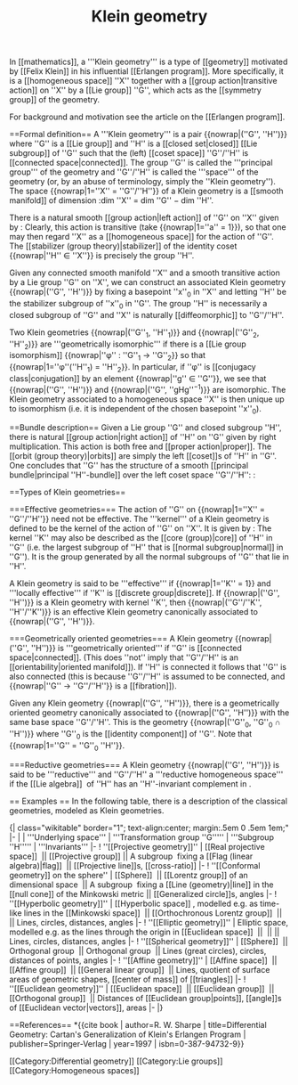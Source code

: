 ﻿---
lastrevid: 613211948
pageid: 2908224
canonicalurl: http://en.wikipedia.org/wiki/Klein_geometry
title: Klein geometry
editurl: http://en.wikipedia.org/w/index.php?title=Klein_geometry&action=edit
length: 7571
contentmodel: wikitext
pagelanguage: en
touched: 2015-02-14T13:05:20Z
ns: 0
fullurl: http://en.wikipedia.org/wiki/Klein_geometry
---

In [[mathematics]], a '''Klein geometry''' is a type of [[geometry]] motivated by [[Felix Klein]] in his influential [[Erlangen program]]. More specifically, it is a [[homogeneous space]] ''X'' together with a [[group action|transitive action]] on ''X'' by a [[Lie group]] ''G'', which acts as the [[symmetry group]] of the geometry.

For background and motivation see the article on the [[Erlangen program]].

==Formal definition==
A '''Klein geometry''' is a pair {{nowrap|(''G'', ''H'')}} where ''G'' is a [[Lie group]] and ''H'' is a [[closed set|closed]] [[Lie subgroup]] of ''G'' such that the (left) [[coset space]] ''G''/''H'' is [[connected space|connected]]. The group ''G'' is called the '''principal group''' of the geometry and ''G''/''H'' is called the '''space''' of the geometry (or, by an abuse of terminology, simply the ''Klein geometry''). The space {{nowrap|1=''X'' = ''G''/''H''}} of a Klein geometry is a [[smooth manifold]] of dimension
:dim ''X'' = dim ''G'' − dim ''H''.

There is a natural smooth [[group action|left action]] of ''G'' on ''X'' given by
:<math>g.(aH) = (ga)H.</math>
Clearly, this action is transitive (take {{nowrap|1=''a'' = 1}}), so that one may then regard ''X'' as a [[homogeneous space]] for the action of ''G''. The [[stabilizer (group theory)|stabilizer]] of the identity coset {{nowrap|''H'' ∈ ''X''}} is precisely the group ''H''.

Given any connected smooth manifold ''X'' and a smooth transitive action by a Lie group ''G'' on ''X'', we can construct an associated Klein geometry {{nowrap|(''G'', ''H'')}} by fixing a basepoint ''x''<sub>0</sub> in ''X'' and letting ''H'' be the stabilizer subgroup of ''x''<sub>0</sub> in ''G''. The group ''H'' is necessarily a closed subgroup of ''G'' and ''X'' is naturally [[diffeomorphic]] to ''G''/''H''.

Two Klein geometries {{nowrap|(''G''<sub>1</sub>, ''H''<sub>1</sub>)}} and {{nowrap|(''G''<sub>2</sub>, ''H''<sub>2</sub>)}} are '''geometrically isomorphic''' if there is a [[Lie group isomorphism]] {{nowrap|''φ'' : ''G''<sub>1</sub> → ''G''<sub>2</sub>}} so that {{nowrap|1=''φ''(''H''<sub>1</sub>) = ''H''<sub>2</sub>}}. In particular, if ''φ''  is [[conjugacy class|conjugation]] by an element {{nowrap|''g'' ∈ ''G''}}, we see that {{nowrap|(''G'', ''H'')}} and {{nowrap|(''G'', ''gHg''<sup>−1</sup>)}} are isomorphic. The Klein geometry associated to a homogeneous space ''X'' is then unique up to isomorphism (i.e. it is independent of the chosen basepoint ''x''<sub>0</sub>).

==Bundle description==
Given a Lie group ''G'' and closed subgroup ''H'', there is natural [[group action|right action]] of ''H'' on ''G'' given by right multiplication.  This action is both free and [[proper action|proper]]. The [[orbit (group theory)|orbits]] are simply the left [[coset]]s of ''H'' in ''G''. One concludes that ''G'' has the structure of a smooth [[principal bundle|principal ''H''-bundle]] over the left coset space ''G''/''H'':
:<math>H\to G\to G/H .</math>

==Types of Klein geometries==

===Effective geometries===
The action of ''G'' on {{nowrap|1=''X'' = ''G''/''H''}} need not be effective. The '''kernel''' of a Klein geometry is defined to be the kernel of the action of ''G'' on ''X''. It is given by
:<math>K = \{k \in G : g^{-1}kg \in H\;\;\forall g \in G\}.</math>
The kernel ''K'' may also be described as the [[core (group)|core]] of ''H'' in ''G'' (i.e. the largest subgroup of ''H'' that is [[normal subgroup|normal]] in ''G''). It is the group generated by all the normal subgroups of ''G'' that lie in ''H''.

A Klein geometry is said to be '''effective''' if {{nowrap|1=''K'' = 1}} and '''locally effective''' if ''K'' is [[discrete group|discrete]]. If {{nowrap|(''G'', ''H'')}} is a Klein geometry with kernel ''K'', then {{nowrap|(''G''/''K'', ''H''/''K'')}} is an effective Klein geometry canonically associated to {{nowrap|(''G'', ''H'')}}.

===Geometrically oriented geometries===
A Klein geometry {{nowrap|(''G'', ''H'')}} is '''geometrically oriented''' if ''G'' is [[connected space|connected]]. (This does ''not'' imply that ''G''/''H'' is an [[orientability|oriented manifold]]). If ''H'' is connected it follows that ''G'' is also connected (this is because ''G''/''H'' is assumed to be connected, and {{nowrap|''G'' → ''G''/''H''}} is a [[fibration]]).

Given any Klein geometry {{nowrap|(''G'', ''H'')}}, there is a geometrically oriented geometry canonically associated to {{nowrap|(''G'', ''H'')}} with the same base space ''G''/''H''. This is the geometry {{nowrap|(''G''<sub>0</sub>, ''G''<sub>0</sub> ∩ ''H'')}} where ''G''<sub>0</sub> is the [[identity component]] of ''G''. Note that {{nowrap|1=''G'' = ''G''<sub>0</sub> ''H''}}.

===Reductive geometries===
A Klein geometry {{nowrap|(''G'', ''H'')}} is said to be '''reductive''' and ''G''/''H'' a '''reductive homogeneous space''' if the [[Lie algebra]] <math>\mathfrak h</math> of ''H'' has an ''H''-invariant complement in <math>\mathfrak g</math>.

== Examples ==
In the following table, there is a description of the classical geometries, modeled as Klein geometries.

{| class="wikitable" border="1"; text-align:center; margin:.5em 0 .5em 1em;"
|-
| 
| '''Underlying space'''
| '''Transformation group ''G'''''
| '''Subgroup ''H'''''
| '''Invariants'''
|-
! ''[[Projective geometry]]''
| [[Real projective space]] <math>\mathbb{R}\mathrm{P}^n</math> || [[Projective group]] <math>\mathrm{PGL}(n+1)</math>|| A subgroup <math>P</math> fixing a [[Flag (linear algebra)|flag]] <math>\{0\}\subset V_1\subset V_n</math> || [[Projective line]]s, [[cross-ratio]] 
|-
! ''[[Conformal geometry]] on the sphere''
| [[Sphere]] <math>S^n</math> || [[Lorentz group]] of an <math>n+2</math> dimensional space <math>\mathrm{O}(n+1,1)</math> || A subgroup <math>P</math> fixing a [[Line (geometry)|line]] in the [[null cone]] of the Minkowski metric || [[Generalized circle]]s, angles
|-
! ''[[Hyperbolic geometry]]''
| [[Hyperbolic space]] <math>H(n)</math>, modelled e.g. as time-like lines in the [[Minkowski space]] <math>\R^{1,n}</math> || [[Orthochronous Lorentz group]] <math>\mathrm{O}(1,n)/\mathrm{O}(1)</math> || <math>\mathrm{O}(1)\times \mathrm{O}(n)</math> || Lines, circles, distances, angles
|-
! ''[[Elliptic geometry]]''
| Elliptic space, modelled e.g. as the lines through the origin in [[Euclidean space]] <math>\mathbb{R}^{n+1}</math> || <math>\mathrm{O}(n+1)/\mathrm{O}(1)</math> || || Lines, circles, distances, angles
|-
! ''[[Spherical geometry]]''
| [[Sphere]] <math>S^n</math> || Orthogonal group <math>\mathrm{O}(n+1)</math> || Orthogonal group <math>\mathrm{O}(n)</math> || Lines (great circles), circles, distances of points, angles
|-
! ''[[Affine geometry]]''
| [[Affine space]] <math>A(n)\simeq\R^n</math> || [[Affine group]] <math>\mathrm{Aff}(n)\simeq \R^n \rtimes \mathrm{GL}(n)</math> || [[General linear group]] <math>\mathrm{GL}(n)</math> || Lines, quotient of surface areas of geometric shapes, [[center of mass]] of [[triangles]]
|-
! ''[[Euclidean geometry]]''
|  [[Euclidean space]] <math>E(n)</math> || [[Euclidean group]] <math>\mathrm{Euc}(n)\simeq \R^n \rtimes \mathrm{O}(n)</math> || [[Orthogonal group]] <math>\mathrm{O}(n)</math> || Distances of [[Euclidean group|points]], [[angle]]s of [[Euclidean vector|vectors]], areas
|-
|}

==References==
*{{cite book | author=R. W. Sharpe | title=Differential Geometry: Cartan's Generalization of Klein's Erlangen Program | publisher=Springer-Verlag | year=1997 | isbn=0-387-94732-9}}

[[Category:Differential geometry]]
[[Category:Lie groups]]
[[Category:Homogeneous spaces]]
